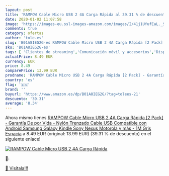 ```yaml
---
layout: post
title: 'RAMPOW Cable Micro USB 2 4A Carga Rápida al 39.31 % de descuento'
date: 2020-01-02 11:07:58
image: 'https://images-eu.ssl-images-amazon.com/images/I/41j1UYufEaL._SL400_.jpg'
comments: true
category: ofertas
author: 'tole.es'
slug: 'B01A8IEG2G-es RAMPOW Cable Micro USB 2 4A Carga Rápida [2 Pack] -...'
sku: 'B01A8IEG2G-es'
tags: [ 'Clientes de streaming','Comunicación móvil y accesorios','Dispositivos para el streaming','Electrónica','Equipos de audio y Hi-Fi','Informática','Móviles','Móviles y smartphones libres','Smartwatches','Tablets','Tecnología para vestir','android', ]
actualPrice: 8.49 EUR
currency: EUR
price: 8.49
comparePrice: 13.99 EUR
prodname: 'RAMPOW Cable Micro USB 2 4A Carga Rápida [2 Pack] - Garantía De por Vida - Nylón Trenzado Cable USB Compatible con Android  Samsung Galaxy  Kindle  Sony  Nexus  Motorola y más - 1M Gris Espacia'
country: 'es'
flag: '🇪🇸'
brand: ''
buyurl: 'https://www.amazon.es/dp/B01A8IEG2G/?tag=tolees-21'
descuento: '39.31'
average: '8.34'
---
```


Ahora mismo tienes [RAMPOW Cable Micro USB 2 4A Carga Rápida [2 Pack] - Garantía De por Vida - Nylón Trenzado Cable USB Compatible con Android  Samsung Galaxy  Kindle  Sony  Nexus  Motorola y más - 1M Gris Espacia](https://www.amazon.es/dp/B01A8IEG2G/?tag=tolees-21) a 8.49 EUR (original: 13.99 EUR) (39.31 %  de descuento) en el siguiente enlace!

[![RAMPOW Cable Micro USB 2 4A Carga Rápida](https://images-eu.ssl-images-amazon.com/images/I/41j1UYufEaL._SL400_.jpg)](https://www.amazon.es/dp/B01A8IEG2G/?tag=tolees-21)

🔎:


[🛒 Visítala!!!](https://www.amazon.es/dp/B01A8IEG2G/?tag=tolees-21)
